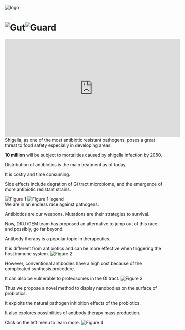 <script>
    html.classList.add("home");
</script>
<p class="py-10"></p>
<img alt="logo" id="home_logo" src="https://static.igem.wiki/teams/4161/wiki/logo-transparent.png" class="items-center block w-1/3 py-10 m-auto duration-100" />
<h1 class="text-6xl text-center animate-bounce">
<img alt="G"" src="https://static.igem.wiki/teams/4161/wiki/logo-transparent.png" class="w-16" />ut<img alt="G"" src="https://static.igem.wiki/teams/4161/wiki/logo-transparent.png" class="w-16" />uard</h1>

<div id="promotion_video" class="flex justify-center">
<iframe title="DKU: GutGuard (2022) - Project Promotion [English]" width="560" height="315" src="https://video.igem.org/videos/embed/c28db71c-27b0-4945-863c-3aed20c3bfde" frameborder="0" allowfullscreen="" sandbox="allow-same-origin allow-scripts allow-popups" class="py-40"></iframe>
</div>

<article class="gap-20 pb-20 pt-80">
Shigella, as one of the most antibiotic resistant pathogens,
poses a great threat to food safety especially in developing areas.

**10 million** will be subject to mortalities caused by shigella infection by 2050.

Distribution of antibiotics is the main treatment as of today.

It is costly and time consuming.

Side effects include degration of GI tract microbiome,
and the emergence of more antibiotic resistant strains.
<div class="grid grid-flow-col">
<img alt="Figure 1" src="https://static.igem.wiki/teams/4161/wiki/hmpg1-1-main.png" />
<img alt="Figure 1 legend" src="https://static.igem.wiki/teams/4161/wiki/hmpg1-1-legend.png" />
</div>
</article>
<article class="gap-20 pb-20 pt-80">
We are in an endless race against pathogens.

Antibiotics are our weapons. Mutations are their strategies to survival.

Now, DKU iGEM team has proposed an alternative to jump out of this race and possibly, go far beyond.

Antibody therapy is a popular topic in therapeutics.

It is different from antibiotics and can be more effective when triggering the host immune system.
<img alt="Figure 2" src="https://static.igem.wiki/teams/4161/wiki/hmpg-2.png" class="w-full" />
</article>
<article class="gap-20 pb-20 pt-80">
However, conventional antibodies have a high cost because of the complicated synthesis procedure.

It can also be vulnerable to proteosomes in the GI tract.
<img alt="Figure 3" src="https://static.igem.wiki/teams/4161/wiki/hmpg-3.png" class="w-full" />
</article>
<article class="gap-20 pb-20 pt-80">
Thus we propose a novel method to display nanobodies on the surface of probiotics.

It exploits the natural pathogen inhibition effects of the probiotics.

It also explores possibilities of antibody therapy mass production.

Click on the left menu to learn more.
<img alt="Figure 4" src="https://static.igem.wiki/teams/4161/wiki/hmpg-4.png" class="w-full" />
</article>

